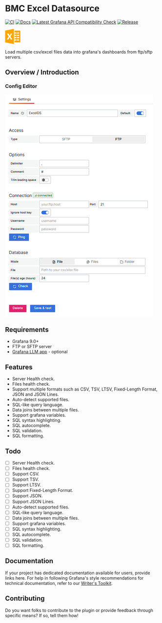 <!-- This README file is going to be the one displayed on the Grafana.com website for your plugin. Uncomment and replace the content here before publishing.

Remove any remaining comments before publishing as these may be displayed on Grafana.com -->
# BMC Excel Datasource

[![CI](https://github.com/Bujupah/bmc-excel-datasource/actions/workflows/ci.yml/badge.svg)](https://github.com/Bujupah/bmc-excel-datasource/actions/workflows/ci.yml)
[![Docs](https://github.com/Bujupah/bmc-excel-datasource/actions/workflows/jekyll-gh-pages.yml/badge.svg)](https://github.com/Bujupah/bmc-excel-datasource/actions/workflows/jekyll-gh-pages.yml)
[![Latest Grafana API Compatibility Check](https://github.com/Bujupah/bmc-excel-datasource/actions/workflows/is-compatible.yml/badge.svg)](https://github.com/Bujupah/bmc-excel-datasource/actions/workflows/is-compatible.yml)
[![Release](https://github.com/Bujupah/bmc-excel-datasource/actions/workflows/release.yml/badge.svg)](https://github.com/Bujupah/bmc-excel-datasource/actions/workflows/release.yml)

<img src="src/img/logo.png" width=50 alt="Excel Datasource Logo"/>

Load multiple csv/excel files data into grafana's dashboards from ftp/sftp servers.

## Overview / Introduction

### Config Editor

![Config Editor](src/img/config_editor.png)

## Requirements

- Grafana 9.0+
- FTP or SFTP server
- [Grafana LLM app](https://github.com/grafana/grafana-llm-app) - optional

## Features

- Server Health check.
- Files health check.
- Support multiple formats such as CSV, TSV, LTSV, Fixed-Length Format, JSON and JSON Lines.
- Auto-detect supported files.
- SQL-like query language.
- Data joins between multiple files.
- Support grafana variables.
- SQL syntax highlighting.
- SQL autocomplete.
- SQL validation.
- SQL formatting.

## Todo

- [ ] Server Health check.
- [ ] Files health check.
- [ ] Support CSV.
- [ ] Support TSV.
- [ ] Support LTSV.
- [ ] Support Fixed-Length Format.
- [ ] Support JSON.
- [ ] Support JSON Lines.
- [ ] Auto-detect supported files.
- [ ] SQL-like query language.
- [ ] Data joins between multiple files.
- [ ] Support grafana variables.
- [ ] SQL syntax highlighting.
- [ ] SQL autocomplete.
- [ ] SQL validation.
- [ ] SQL formatting.

## Documentation

If your project has dedicated documentation available for users, provide links here. For help in following Grafana's style recommendations for technical documentation, refer to our [Writer's Toolkit](https://grafana.com/docs/writers-toolkit/).

## Contributing

Do you want folks to contribute to the plugin or provide feedback through specific means? If so, tell them how!
